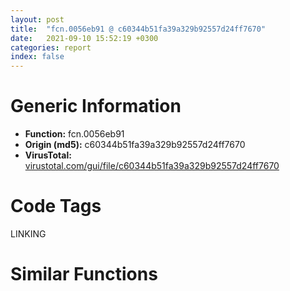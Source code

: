 ```yaml
---
layout: post
title:  "fcn.0056eb91 @ c60344b51fa39a329b92557d24ff7670"
date:   2021-09-10 15:52:19 +0300
categories: report
index: false
---
```


# Generic Information
- **Function:** fcn.0056eb91
- **Origin (md5):** c60344b51fa39a329b92557d24ff7670
- **VirusTotal:** [virustotal.com/gui/file/c60344b51fa39a329b92557d24ff7670][virustotal_ref]

# Code Tags
<span class="tag" id="LINKING">LINKING</span>


# Similar Functions
<script type="text/javascript" src="https://www.gstatic.com/charts/loader.js"></script>
<script type="text/javascript">

    google.charts.load('current', {'packages':['corechart']});
    google.charts.setOnLoadCallback(drawChart);

    function drawChart() {
    var data = new google.visualization.DataTable();
        data.addColumn('number', 'X');
        data.addColumn('number', 'Y');
        data.addColumn({type: 'string', role: 'tooltip', 'p': {'html': true}});
        data.addColumn({'type': 'string', 'role': 'style'});
        
        data.addRows([
    [-29.41148567199707, 156.57992553710938, '<b><a href="/report/fcn.0056eb91@c60344b51fa39a329b92557d24ff7670">fcn.0056eb91</a><br>@c60344b51fa39a329b92557d24ff7670</b><br><br>mov edi edi<br>push ebp<br>mov ebp esp<br>push esi<br>mov esi dword[sym.imp.KERNEL32.dll_SetErrorMode]<br>push 0<br>call esi<br>or eax 0x8001<br>push eax<br>call esi<br>call fcn.0055825b<br>mov esi dword[ebp+8]<br>mov ecx eax<br>mov dword[eax+8] esi<br>mov dword[eax+0xc] esi<br>call fcn.005579ff<br>call fcn.0055825b<br>mov eax dword[eax+4]<br>test eax eax<br>je 0x56ebe0<br>mov ecx dword[ebp+0x10]<br>mov dword[eax+0x48] ecx<br>mov ecx dword[ebp+0x14]<br>mov dword[eax+0x4c] ecx<br>mov ecx eax<br>mov dword[eax+0x44] esi<br>call fcn.0056e9fc<br>call fcn.0055825b<br>cmp byte[eax+0x14] 0<br>pop esi<br>jne 0x56ebf1<br>call fcn.005577ce<br>push str.user32.dll<br>call dword[sym.imp.KERNEL32.dll_GetModuleHandleW]<br>test eax eax<br>je 0x56ec11<br>push str.NotifyWinEvent<br>push eax<br>call dword[sym.imp.KERNEL32.dll_GetProcAddress]<br>mov dword[0x60f374] eax<br>xor eax eax<br>inc eax<br>pop ebp<br>ret 0x10<br>', 'point { fill-color: #e0440e; }'],
[-54.11281967163086, 140.64222717285156, '<b><a href="/report/fcn.004239f9@59aef7c08025d70f84c85db2092fc99e">fcn.004239f9</a><br>@59aef7c08025d70f84c85db2092fc99e</b><br><br>push esi<br>mov esi dword[sym.imp.KERNEL32.dll_SetErrorMode]<br>push 0<br>call esi<br>or eax 0x8001<br>push eax<br>call esi<br>call fcn.004225a4<br>mov esi dword[esp+8]<br>mov dword[eax+8] esi<br>mov dword[eax+0xc] esi<br>call fcn.004225a4<br>mov eax dword[eax+4]<br>test eax eax<br>je 0x423a3f<br>mov ecx dword[esp+0x10]<br>mov dword[eax+0x44] ecx<br>mov ecx dword[esp+0x14]<br>mov dword[eax+0x48] ecx<br>mov ecx eax<br>mov dword[eax+0x40] esi<br>call fcn.004238ab<br>call fcn.004225a4<br>cmp byte[eax+0x14] 0<br>pop esi<br>jne 0x423a50<br>call fcn.0041923e<br>push str.user32.dll<br>call dword[sym.imp.KERNEL32.dll_GetModuleHandleA]<br>test eax eax<br>je 0x423a70<br>push str.NotifyWinEvent<br>push eax<br>call dword[sym.imp.KERNEL32.dll_GetProcAddress]<br>mov dword[0x435eb4] eax<br>xor eax eax<br>inc eax<br>ret 0x10<br>', 'null'],
[-133.2559356689453, -11.434098243713379, '<b><a href="/report/fcn.004238ab@59aef7c08025d70f84c85db2092fc99e">fcn.004238ab</a><br>@59aef7c08025d70f84c85db2092fc99e</b><br><br>push ebp<br>lea ebp [esp-0x290]<br>sub esp 0x310<br>mov eax dword[0x433138]<br>push ebx<br>push esi<br>push edi<br>mov dword[ebp+0x28c] eax<br>mov esi ecx<br>call fcn.004225a4<br>mov ebx eax<br>mov eax dword[esi+0x40]<br>mov dword[ebx+8] eax<br>mov eax dword[esi+0x40]<br>mov dword[ebx+0xc] eax<br>mov edi 0x104<br>push edi<br>lea eax [ebp+0x84]<br>push eax<br>push dword[esi+0x40]<br>call dword[sym.imp.KERNEL32.dll_GetModuleFileNameA]<br>test eax eax<br>je 0x4238fa<br>cmp eax edi<br>jne 0x4238ff<br>call fcn.0041f6c0<br>lea eax [ebp+0x84]<br>push eax<br>call dword[sym.imp.SHLWAPI.dll_PathFindExtensionA]<br>test eax eax<br>mov dword[ebp-0x80] eax<br>jne 0x423918<br>call fcn.0041f6c0<br>mov eax dword[ebp-0x80]<br>mov byte[eax] 0<br>push edi<br>lea eax [ebp+0x188]<br>push eax<br>lea eax [ebp+0x84]<br>push eax<br>call fcn.0042387c<br>test eax eax<br>je 0x42393b<br>call fcn.0041f6c0<br>xor edi edi<br>cmp dword[esi+0x5c] edi<br>jne 0x423952<br>lea eax [ebp+0x188]<br>push eax<br>call fcn.0040d82b<br>pop ecx<br>mov dword[esi+0x5c] eax<br>cmp dword[esi+0x4c] edi<br>jne 0x423980<br>push 0x100<br>lea eax [ebp-0x7c]<br>push eax<br>push 0xe000<br>call fcn.0041df60<br>test eax eax<br>je 0x423974<br>lea eax [ebp-0x7c]<br>push eax<br>jmp 0x423977<br>push dword[esi+0x5c]<br>call fcn.0040d82b<br>pop ecx<br>mov dword[esi+0x4c] eax<br>mov eax dword[esi+0x4c]<br>mov dword[ebx+0x10] eax<br>cmp dword[esi+0x60] edi<br>jne 0x4239bc<br>cmp dword[esi+0x68] 1<br>jne 0x423998<br>push str..CHM<br>jmp 0x42399d<br>push str..HLP<br>push dword[ebp-0x80]<br>call dword[sym.imp.KERNEL32.dll_lstrcpyA]<br>lea eax [ebp+0x84]<br>push eax<br>call fcn.0040d82b<br>mov dword[esi+0x60] eax<br>mov eax dword[ebp-0x80]<br>pop ecx<br>mov byte[eax] 0<br>cmp dword[esi+0x64] edi<br>jne 0x4239e3<br>push str..INI<br>lea eax [ebp+0x188]<br>push eax<br>call dword[sym.imp.KERNEL32.dll_lstrcatA]<br>lea eax [ebp+0x188]<br>push eax<br>call fcn.0040d82b<br>pop ecx<br>mov dword[esi+0x64] eax<br>mov ecx dword[ebp+0x28c]<br>pop edi<br>pop esi<br>pop ebx<br>call fcn.0040d1cb<br>add ebp 0x290<br>leave<br>ret<br>', 'null'],
[-137.26414489746094, 130.67161560058594, '<b><a href="/report/fcn.0041195e@9c2b894b84f59672d8be2e984066f76f">fcn.0041195e</a><br>@9c2b894b84f59672d8be2e984066f76f</b><br><br>push 4<br>mov eax 0x5759c6<br>call fcn.005538d4<br>mov esi ecx<br>mov dword[ebp-0x10] esi<br>xor eax eax<br>mov dword[esi+4] eax<br>mov dword[esi+8] eax<br>mov dword[esi+0xc] eax<br>mov ecx dword[ebp+8]<br>mov dword[ebp-4] eax<br>mov dword[esi] vtable.CClientDC.0<br>test ecx ecx<br>je 0x41198d<br>mov eax dword[ecx+0x20]<br>push eax<br>mov dword[esi+0x10] eax<br>call dword[sym.imp.USER32.dll_GetDC]<br>push eax<br>mov ecx esi<br>call fcn.004122af<br>test eax eax<br>jne 0x4119a8<br>call fcn.0041227b<br>mov eax esi<br>call fcn.0055389d<br>ret 4<br>', 'null'],
[-172.58160400390625, 121.93811798095703, '<b><a href="/report/fcn.0055bd06@c60344b51fa39a329b92557d24ff7670">fcn.0055bd06</a><br>@c60344b51fa39a329b92557d24ff7670</b><br><br>push 4<br>mov eax 0x5a4487<br>call fcn.0057a5e0<br>mov esi ecx<br>mov dword[ebp-0x10] esi<br>xor eax eax<br>mov dword[esi+4] eax<br>mov dword[esi+8] eax<br>mov dword[esi+0xc] eax<br>mov ecx dword[ebp+8]<br>mov dword[ebp-4] eax<br>mov dword[esi] vtable.CClientDC.0<br>cmp ecx eax<br>je 0x55bd35<br>mov eax dword[ecx+0x20]<br>push eax<br>mov dword[esi+0x10] eax<br>call dword[sym.imp.USER32.dll_GetDC]<br>push eax<br>mov ecx esi<br>call fcn.0055bc84<br>test eax eax<br>jne 0x55bd50<br>call fcn.0055b6d7<br>mov eax esi<br>call fcn.0057a6b8<br>ret 4<br>', 'null'],
[14.502365112304688, -75.0157241821289, '<b><a href="/report/fcn.00411389@9c2b894b84f59672d8be2e984066f76f">fcn.00411389</a><br>@9c2b894b84f59672d8be2e984066f76f</b><br><br>push ebp<br>mov ebp esp<br>push ebx<br>mov ebx dword[ebp+0xc]<br>push edi<br>xor edi edi<br>mov eax dword[ebx]<br>test eax eax<br>jne 0x4113b2<br>mov eax dword[ebp+8]<br>push esi<br>mov esi dword[eax]<br>mov ecx esi<br>push dword[eax+4]<br>call fcn.00553897<br>call esi<br>pop esi<br>test eax eax<br>je 0x4113be<br>mov dword[ebx] eax<br>push dword[ebp+0x10]<br>push eax<br>call dword[sym.imp.KERNEL32.dll_GetProcAddress]<br>mov edi eax<br>mov eax edi<br>pop edi<br>pop ebx<br>pop ebp<br>ret 0xc<br>', 'null'],
[86.35678100585938, -219.7563018798828, '<b><a href="/report/fcn.459bff4b@284c9c9722cef7520dddfe58806fd72f">fcn.459bff4b</a><br>@284c9c9722cef7520dddfe58806fd72f</b><br><br>push 0xc<br>push 0x45a52d58<br>call fcn.459beb3c<br>push str.KERNEL32.DLL<br>call dword[sym.imp.KERNEL32.dll_GetModuleHandleA]<br>mov dword[ebp-0x1c] eax<br>mov esi dword[ebp+8]<br>mov dword[esi+0x5c] 0x45a6ca38<br>xor edi edi<br>inc edi<br>mov dword[esi+0x14] edi<br>test eax eax<br>je 0x459bffa8<br>call fcn.459bfd4e<br>test eax eax<br>je 0x459bffa8<br>push str.EncodePointer<br>push dword[ebp-0x1c]<br>mov ebx dword[sym.imp.KERNEL32.dll_GetProcAddress]<br>call ebx<br>mov dword[esi+0x1f8] eax<br>push str.DecodePointer<br>push dword[ebp-0x1c]<br>call ebx<br>mov dword[esi+0x1fc] eax<br>mov dword[esi+0x70] edi<br>mov byte[esi+0xc8] 0x43<br>mov byte[esi+0x14b] 0x43<br>mov eax 0x45a6ced8<br>mov dword[esi+0x68] eax<br>push eax<br>call dword[sym.imp.KERNEL32.dll_InterlockedIncrement]<br>push 0xc<br>call fcn.459c2e6e<br>pop ecx<br>and dword[ebp-4] 0<br>mov eax dword[ebp+0xc]<br>mov dword[esi+0x6c] eax<br>test eax eax<br>jne 0x459bffe6<br>mov eax dword[0x45a6cec8]<br>mov dword[esi+0x6c] eax<br>push dword[esi+0x6c]<br>call fcn.459c99b1<br>pop ecx<br>mov dword[ebp-4] 0xfffffffe<br>call fcn.459c0001<br>call fcn.459beb81<br>ret<br>', 'null'],
[155.51429748535156, -176.572509765625, '<b><a href="/report/fcn.0040f2f9@6c5b0418e4a4c57d99cda47d2717045d">fcn.0040f2f9</a><br>@6c5b0418e4a4c57d99cda47d2717045d</b><br><br>push 0xc<br>push 0x4353c8<br>call fcn.004107bc<br>push str.KERNEL32.DLL<br>call dword[sym.imp.KERNEL32.dll_GetModuleHandleA]<br>mov dword[ebp-0x1c] eax<br>mov esi dword[ebp+8]<br>mov dword[esi+0x5c] 0x4381f8<br>xor edi edi<br>inc edi<br>mov dword[esi+0x14] edi<br>test eax eax<br>je 0x40f356<br>call fcn.0040f130<br>test eax eax<br>je 0x40f356<br>push str.EncodePointer<br>push dword[ebp-0x1c]<br>mov ebx dword[sym.imp.KERNEL32.dll_GetProcAddress]<br>call ebx<br>mov dword[esi+0x1f8] eax<br>push str.DecodePointer<br>push dword[ebp-0x1c]<br>call ebx<br>mov dword[esi+0x1fc] eax<br>mov dword[esi+0x70] edi<br>mov byte[esi+0xc8] 0x43<br>mov byte[esi+0x14b] 0x43<br>mov eax 0x437758<br>mov dword[esi+0x68] eax<br>push eax<br>call dword[sym.imp.KERNEL32.dll_InterlockedIncrement]<br>push 0xc<br>call fcn.00412be9<br>pop ecx<br>and dword[ebp-4] 0<br>mov eax dword[ebp+0xc]<br>mov dword[esi+0x6c] eax<br>test eax eax<br>jne 0x40f394<br>mov eax dword[0x437d60]<br>mov dword[esi+0x6c] eax<br>push dword[esi+0x6c]<br>call fcn.0040cd8e<br>pop ecx<br>mov dword[ebp-4] 0xfffffffe<br>call fcn.0040f3af<br>call fcn.00410801<br>ret<br>', 'null'],
[75.31034088134766, -175.9119873046875, '<b><a href="/report/fcn.1001a0db@4c3818fdf32d89a09257dbc9d3e142ea">fcn.1001a0db</a><br>@4c3818fdf32d89a09257dbc9d3e142ea</b><br><br>push 0xc<br>push 0x10030bc8<br>call fcn.1001584c<br>push str.KERNEL32.DLL<br>call dword[sym.imp.KERNEL32.dll_GetModuleHandleA]<br>mov dword[ebp-0x1c] eax<br>mov esi dword[ebp+8]<br>mov dword[esi+0x5c] 0x10034d78<br>xor edi edi<br>inc edi<br>mov dword[esi+0x14] edi<br>test eax eax<br>je 0x1001a138<br>call fcn.10019ede<br>test eax eax<br>je 0x1001a138<br>push str.EncodePointer<br>push dword[ebp-0x1c]<br>mov ebx dword[sym.imp.KERNEL32.dll_GetProcAddress]<br>call ebx<br>mov dword[esi+0x1f8] eax<br>push str.DecodePointer<br>push dword[ebp-0x1c]<br>call ebx<br>mov dword[esi+0x1fc] eax<br>mov dword[esi+0x70] edi<br>mov byte[esi+0xc8] 0x43<br>mov byte[esi+0x14b] 0x43<br>mov eax 0x10034550<br>mov dword[esi+0x68] eax<br>push eax<br>call dword[sym.imp.KERNEL32.dll_InterlockedIncrement]<br>push 0xc<br>call fcn.1001c69e<br>pop ecx<br>and dword[ebp-4] 0<br>mov eax dword[ebp+0xc]<br>mov dword[esi+0x6c] eax<br>test eax eax<br>jne 0x1001a176<br>mov eax dword[0x10034b58]<br>mov dword[esi+0x6c] eax<br>push dword[esi+0x6c]<br>call fcn.100160a9<br>pop ecx<br>mov dword[ebp-4] 0xfffffffe<br>call fcn.1001a191<br>call fcn.10015891<br>ret<br>', 'null'],
[81.51976776123047, 132.60023498535156, '<b><a href="/report/fcn.0046703e@d96761eb00d2d97e2b6f5ffffed0b46a">fcn.0046703e</a><br>@d96761eb00d2d97e2b6f5ffffed0b46a</b><br><br>push ebp<br>mov ebp esp<br>sub esp 0xc<br>mov eax dword[ecx]<br>push esi<br>push edi<br>xor edi edi<br>mov dword[ebp-0xc] 0xc<br>mov dword[ebp-4] edi<br>mov dword[ebp-8] edi<br>test al 0x10<br>je 0x46707a<br>push dword[ebp+0xc]<br>call dword[sym.imp.KERNEL32.dll_GetStdHandle]<br>mov esi dword[ebp+0x10]<br>mov dword[esi] eax<br>cmp eax 0xffffffff<br>jne 0x4670b7<br>mov dword[esi] edi<br>mov eax dword[esi]<br>pop edi<br>pop esi<br>mov esp ebp<br>pop ebp<br>ret 0x10<br>test dword[ebp+8] eax<br>je 0x4670a0<br>mov esi dword[ebp+0x10]<br>mov eax dword[esi]<br>test eax eax<br>jne 0x467072<br>push edi<br>lea eax [ebp-0xc]<br>push eax<br>push esi<br>push dword[ebp+0x14]<br>call dword[sym.imp.KERNEL32.dll_CreatePipe]<br>test eax eax<br>jne 0x4670ee<br>or eax 0xffffffff<br>jmp 0x467072<br>push dword[ebp+0xc]<br>call dword[sym.imp.KERNEL32.dll_GetStdHandle]<br>mov esi dword[ebp+0x10]<br>mov dword[esi] eax<br>test eax eax<br>je 0x4670c5<br>cmp eax 0xffffffff<br>je 0x4670c5<br>push 1<br>mov edx esi<br>mov ecx eax<br>call fcn.00466f08<br>pop ecx<br>jmp 0x467070<br>push edi<br>push 0x80<br>push 3<br>lea eax [ebp-0xc]<br>push eax<br>push 2<br>push 0x40000000<br>push 0x4ba478<br>call dword[sym.imp.KERNEL32.dll_CreateFileW]<br>mov dword[esi] eax<br>cmp eax 0xffffffff<br>je 0x46706e<br>test eax eax<br>je 0x46706e<br>mov ecx dword[esi]<br>lea edx [ebp+0x10]<br>push 1<br>call fcn.00466f08<br>pop ecx<br>mov ecx esi<br>call fcn.00466ed7<br>mov eax dword[ebp+0x10]<br>mov dword[esi] eax<br>jmp 0x467070<br>', 'null'],
[137.7490997314453, 142.58721923828125, '<b><a href="/report/fcn.004ead72@9c2b894b84f59672d8be2e984066f76f">fcn.004ead72</a><br>@9c2b894b84f59672d8be2e984066f76f</b><br><br>push ebp<br>mov ebp esp<br>push ecx<br>push ebx<br>push esi<br>push edi<br>push 0x4eaeae<br>mov ecx 0x5e21f8<br>call fcn.004322c5<br>mov esi eax<br>test esi esi<br>je 0x4eaea3<br>cmp word[esi+8] 0<br>mov ebx dword[ebp+8]<br>jne 0x4eae79<br>push str.comctl32.dll<br>call dword[sym.imp.KERNEL32.dll_GetModuleHandleW]<br>mov dword[ebp-4] eax<br>test eax eax<br>je 0x4eae3a<br>call dword[sym.imp.KERNEL32.dll_GetUserDefaultUILanguage]<br>mov edi dword[ebp+0x10]<br>mov ecx 0x3ff<br>and ax cx<br>cmp ax 0x11<br>jne 0x4eadff<br>push 0x59e640<br>call fcn.004eaeee<br>pop ecx<br>test eax eax<br>je 0x4eadff<br>mov eax edi<br>neg eax<br>push 0xfc11<br>sbb eax eax<br>and eax 0xe<br>add eax 0x3ee<br>push eax<br>push 5<br>push dword[ebp-4]<br>call dword[sym.imp.KERNEL32.dll_FindResourceExW]<br>test eax eax<br>jne 0x4eae1c<br>neg edi<br>push 5<br>sbb edi edi<br>and edi 0xe<br>add edi 0x3ee<br>push edi<br>push dword[ebp-4]<br>call dword[sym.imp.KERNEL32.dll_FindResourceW]<br>test eax eax<br>je 0x4eae3a<br>push eax<br>push dword[ebp-4]<br>call dword[sym.imp.KERNEL32.dll_LoadResource]<br>mov edi dword[ebp+0xc]<br>test eax eax<br>je 0x4eae3d<br>push edi<br>push ebx<br>push eax<br>call fcn.00432871<br>add esp 0xc<br>jmp 0x4eae3d<br>mov edi dword[ebp+0xc]<br>mov eax dword[ebx]<br>push 2<br>mov eax dword[eax-0xc]<br>inc eax<br>push eax<br>call fcn.0040faeb<br>pop ecx<br>pop ecx<br>push eax<br>push 0x40<br>call dword[sym.imp.KERNEL32.dll_GlobalAlloc]<br>mov ecx eax<br>mov dword[esi+4] ecx<br>test ecx ecx<br>je 0x4eaea8<br>mov eax dword[ebx]<br>push eax<br>mov eax dword[eax-0xc]<br>inc eax<br>push eax<br>push ecx<br>call fcn.004318f0<br>mov ax word[edi]<br>add esp 0xc<br>mov word[esi+8] ax<br>jmp 0x4eae7c<br>mov edi dword[ebp+0xc]<br>push dword[esi+4]<br>mov ecx ebx<br>call fcn.00404480<br>movzx ecx word[esi+8]<br>mov edx 0xffff<br>mov word[edi] cx<br>xor eax eax<br>pop edi<br>cmp cx dx<br>pop esi<br>setne al<br>pop ebx<br>mov esp ebp<br>pop ebp<br>ret 0xc<br>call fcn.0040f785<br>call fcn.0040f79f<br>int3<br>', 'null'],
[-174.3094482421875, 4.63265323638916, '<b><a href="/report/fcn.00429348@418e0921f3a9bd4f5bc0dcc59623b5a1">fcn.00429348</a><br>@418e0921f3a9bd4f5bc0dcc59623b5a1</b><br><br>push esi<br>push edi<br>mov edi dword[eax+4]<br>mov esi ecx<br>cmp edi 0xffffffff<br>jne 0x42935b<br>mov edi 0x2719<br>jmp 0x429379<br>push 0<br>call dword[sym.imp.WS2_32.dll_WSASetLastError]<br>push 2<br>push edi<br>call dword[sym.imp.WS2_32.dll_shutdown]<br>push eax<br>call fcn.0042a35b<br>pop ecx<br>test eax eax<br>jne 0x429383<br>xor edi edi<br>call fcn.00452c80<br>mov dword[esi+4] eax<br>mov dword[esi] edi<br>mov eax dword[esi]<br>mov dword[ebx] eax<br>mov eax dword[esi+4]<br>pop edi<br>mov dword[ebx+4] eax<br>mov eax ebx<br>pop esi<br>ret<br>', 'null'],
[137.3753204345703, 61.89499282836914, '<b><a href="/report/entry0@008ebacd307f3ac8942baa09393de50a">entry0</a><br>@008ebacd307f3ac8942baa09393de50a</b><br><br>push ebp<br>mov ebp esp<br>push 0xffffffffffffffff<br>push 0x551418<br>push 0x550cc6<br>mov eax dword<br>push eax<br>mov dword<br>sub esp 0x68<br>push ebx<br>push esi<br>push edi<br>mov dword[ebp-0x18] esp<br>xor ebx ebx<br>mov dword[ebp-4] ebx<br>push 2<br>pop edi<br>push edi<br>call dword[sym.imp.MSVCRT.dll___set_app_type]<br>pop ecx<br>or dword[0xb8a380] 0xffffffff<br>or dword[0xb8a384] 0xffffffff<br>call dword[sym.imp.MSVCRT.dll___p__fmode]<br>mov ecx dword[0xb8a37c]<br>mov dword[eax] ecx<br>call dword[sym.imp.MSVCRT.dll___p__commode]<br>mov ecx dword[0xb8a378]<br>mov dword[eax] ecx<br>mov eax dword[sym.imp.MSVCRT.dll__adjust_fdiv]<br>mov eax dword[eax]<br>mov dword[0xb8a388] eax<br>call fcn.00545cc2<br>cmp dword[0x551078] ebx<br>jne 0x545bad<br>push 0x545cbf<br>call dword[sym.imp.MSVCRT.dll___setusermatherr]<br>pop ecx<br>call fcn.00545cad<br>push 0x55100c<br>push 0x551008<br>call sub.MSVCRT.dll__initterm<br>mov eax dword[0xb8a374]<br>mov dword[ebp-0x6c] eax<br>lea eax [ebp-0x6c]<br>push eax<br>push dword[0xb8a370]<br>lea eax [ebp-0x64]<br>push eax<br>lea eax [ebp-0x70]<br>push eax<br>lea eax [ebp-0x60]<br>push eax<br>call dword[sym.imp.MSVCRT.dll___wgetmainargs]<br>push 0x551004<br>push section..data<br>call sub.MSVCRT.dll__initterm<br>add esp 0x24<br>mov eax dword[sym.imp.MSVCRT.dll__wcmdln]<br>mov esi dword[eax]<br>cmp esi ebx<br>jne 0x545c15<br>or dword[ebp-4] 0xffffffff<br>mov ecx dword[ebp-0x10]<br>mov dword<br>pop edi<br>pop esi<br>pop ebx<br>leave<br>ret<br>mov dword[ebp-0x74] esi<br>cmp word[esi] 0x22<br>jne 0x545c63<br>add esi edi<br>mov dword[ebp-0x74] esi<br>mov ax word[esi]<br>cmp ax bx<br>je 0x545c31<br>cmp ax 0x22<br>jne 0x545c1e<br>cmp word[esi] 0x22<br>jne 0x545c3c<br>add esi edi<br>mov dword[ebp-0x74] esi<br>mov ax word[esi]<br>cmp ax bx<br>je 0x545c4a<br>cmp ax 0x20<br>jbe 0x545c37<br>mov dword[ebp-0x30] ebx<br>lea eax [ebp-0x5c]<br>push eax<br>call dword[sym.imp.KERNEL32.dll_GetStartupInfoW]<br>test byte[ebp-0x30] 1<br>je 0x545c70<br>movzx eax word[ebp-0x2c]<br>jmp 0x545c73<br>cmp word[esi] 0x20<br>jbe 0x545c3c<br>add esi edi<br>mov dword[ebp-0x74] esi<br>jmp 0x545c63<br>push 0xa<br>pop eax<br>push eax<br>push esi<br>push ebx<br>push ebx<br>call dword[sym.imp.KERNEL32.dll_GetModuleHandleW]<br>push eax<br>call main<br>mov dword[ebp-0x68] eax<br>push eax<br>call dword[sym.imp.MSVCRT.dll_exit]<br>mov eax dword[ebp-0x14]<br>mov ecx dword[eax]<br>mov ecx dword[ecx]<br>mov dword[ebp-0x78] ecx<br>push eax<br>push ecx<br>call sub.MSVCRT.dll__XcptFilter<br>pop ecx<br>pop ecx<br>ret<br>', 'null'],
[147.98731994628906, 94.9869155883789, '<b><a href="/report/entry0@1ad8df9cf1d781bf2acc8965dea0570e">entry0</a><br>@1ad8df9cf1d781bf2acc8965dea0570e</b><br><br>push ebp<br>mov ebp esp<br>push 0xffffffffffffffff<br>push 0x6d5098<br>push 0x6d41f0<br>mov eax dword<br>push eax<br>mov dword<br>sub esp 0x68<br>push ebx<br>push esi<br>push edi<br>mov dword[ebp-0x18] esp<br>xor ebx ebx<br>mov dword[ebp-4] ebx<br>push 2<br>pop edi<br>push edi<br>call dword[sym.imp.MSVCRT.dll___set_app_type]<br>pop ecx<br>or dword[0x4755740] 0xffffffff<br>or dword[0x4755744] 0xffffffff<br>call dword[sym.imp.MSVCRT.dll___p__fmode]<br>mov ecx dword[0x475573c]<br>mov dword[eax] ecx<br>call dword[sym.imp.MSVCRT.dll___p__commode]<br>mov ecx dword[0x4755738]<br>mov dword[eax] ecx<br>mov eax dword[sym.imp.MSVCRT.dll__adjust_fdiv]<br>mov eax dword[eax]<br>mov dword[0x4755748] eax<br>call fcn.006cc062<br>cmp dword[0x6d6068] ebx<br>jne 0x6cbf4d<br>push 0x6cc05f<br>call dword[sym.imp.MSVCRT.dll___setusermatherr]<br>pop ecx<br>call fcn.006cc04d<br>push 0x6d600c<br>push 0x6d6008<br>call sub.MSVCRT.dll__initterm<br>mov eax dword[0x4755734]<br>mov dword[ebp-0x6c] eax<br>lea eax [ebp-0x6c]<br>push eax<br>push dword[0x4755730]<br>lea eax [ebp-0x64]<br>push eax<br>lea eax [ebp-0x70]<br>push eax<br>lea eax [ebp-0x60]<br>push eax<br>call dword[sym.imp.MSVCRT.dll___wgetmainargs]<br>push 0x6d6004<br>push section..data<br>call sub.MSVCRT.dll__initterm<br>add esp 0x24<br>mov eax dword[sym.imp.MSVCRT.dll__wcmdln]<br>mov esi dword[eax]<br>cmp esi ebx<br>jne 0x6cbfb5<br>or dword[ebp-4] 0xffffffff<br>mov ecx dword[ebp-0x10]<br>mov dword<br>pop edi<br>pop esi<br>pop ebx<br>leave<br>ret<br>mov dword[ebp-0x74] esi<br>cmp word[esi] 0x22<br>jne 0x6cc003<br>add esi edi<br>mov dword[ebp-0x74] esi<br>mov ax word[esi]<br>cmp ax bx<br>je 0x6cbfd1<br>cmp ax 0x22<br>jne 0x6cbfbe<br>cmp word[esi] 0x22<br>jne 0x6cbfdc<br>add esi edi<br>mov dword[ebp-0x74] esi<br>mov ax word[esi]<br>cmp ax bx<br>je 0x6cbfea<br>cmp ax 0x20<br>jbe 0x6cbfd7<br>mov dword[ebp-0x30] ebx<br>lea eax [ebp-0x5c]<br>push eax<br>call dword[sym.imp.KERNEL32.dll_GetStartupInfoW]<br>test byte[ebp-0x30] 1<br>je 0x6cc010<br>movzx eax word[ebp-0x2c]<br>jmp 0x6cc013<br>cmp word[esi] 0x20<br>jbe 0x6cbfdc<br>add esi edi<br>mov dword[ebp-0x74] esi<br>jmp 0x6cc003<br>push 0xa<br>pop eax<br>push eax<br>push esi<br>push ebx<br>push ebx<br>call dword[sym.imp.KERNEL32.dll_GetModuleHandleW]<br>push eax<br>call main<br>mov dword[ebp-0x68] eax<br>push eax<br>call dword[sym.imp.MSVCRT.dll_exit]<br>mov eax dword[ebp-0x14]<br>mov ecx dword[eax]<br>mov ecx dword[ecx]<br>mov dword[ebp-0x78] ecx<br>push eax<br>push ecx<br>call sub.MSVCRT.dll__XcptFilter<br>pop ecx<br>pop ecx<br>ret<br>', 'null'],
[111.78588104248047, 88.07008361816406, '<b><a href="/report/entry0@1422b34b080163f61eff1f3b3bdc905d">entry0</a><br>@1422b34b080163f61eff1f3b3bdc905d</b><br><br>push ebp<br>mov ebp esp<br>push 0xffffffffffffffff<br>push 0x6d5098<br>push 0x6d41f0<br>mov eax dword<br>push eax<br>mov dword<br>sub esp 0x68<br>push ebx<br>push esi<br>push edi<br>mov dword[ebp-0x18] esp<br>xor ebx ebx<br>mov dword[ebp-4] ebx<br>push 2<br>pop edi<br>push edi<br>call dword[sym.imp.MSVCRT.dll___set_app_type]<br>pop ecx<br>or dword[0x4755740] 0xffffffff<br>or dword[0x4755744] 0xffffffff<br>call dword[sym.imp.MSVCRT.dll___p__fmode]<br>mov ecx dword[0x475573c]<br>mov dword[eax] ecx<br>call dword[sym.imp.MSVCRT.dll___p__commode]<br>mov ecx dword[0x4755738]<br>mov dword[eax] ecx<br>mov eax dword[sym.imp.MSVCRT.dll__adjust_fdiv]<br>mov eax dword[eax]<br>mov dword[0x4755748] eax<br>call fcn.006cc062<br>cmp dword[0x6d6068] ebx<br>jne 0x6cbf4d<br>push 0x6cc05f<br>call dword[sym.imp.MSVCRT.dll___setusermatherr]<br>pop ecx<br>call fcn.006cc04d<br>push 0x6d600c<br>push 0x6d6008<br>call sub.MSVCRT.dll__initterm<br>mov eax dword[0x4755734]<br>mov dword[ebp-0x6c] eax<br>lea eax [ebp-0x6c]<br>push eax<br>push dword[0x4755730]<br>lea eax [ebp-0x64]<br>push eax<br>lea eax [ebp-0x70]<br>push eax<br>lea eax [ebp-0x60]<br>push eax<br>call dword[sym.imp.MSVCRT.dll___wgetmainargs]<br>push 0x6d6004<br>push section..data<br>call sub.MSVCRT.dll__initterm<br>add esp 0x24<br>mov eax dword[sym.imp.MSVCRT.dll__wcmdln]<br>mov esi dword[eax]<br>cmp esi ebx<br>jne 0x6cbfb5<br>or dword[ebp-4] 0xffffffff<br>mov ecx dword[ebp-0x10]<br>mov dword<br>pop edi<br>pop esi<br>pop ebx<br>leave<br>ret<br>mov dword[ebp-0x74] esi<br>cmp word[esi] 0x22<br>jne 0x6cc003<br>add esi edi<br>mov dword[ebp-0x74] esi<br>mov ax word[esi]<br>cmp ax bx<br>je 0x6cbfd1<br>cmp ax 0x22<br>jne 0x6cbfbe<br>cmp word[esi] 0x22<br>jne 0x6cbfdc<br>add esi edi<br>mov dword[ebp-0x74] esi<br>mov ax word[esi]<br>cmp ax bx<br>je 0x6cbfea<br>cmp ax 0x20<br>jbe 0x6cbfd7<br>mov dword[ebp-0x30] ebx<br>lea eax [ebp-0x5c]<br>push eax<br>call dword[sym.imp.KERNEL32.dll_GetStartupInfoW]<br>test byte[ebp-0x30] 1<br>je 0x6cc010<br>movzx eax word[ebp-0x2c]<br>jmp 0x6cc013<br>cmp word[esi] 0x20<br>jbe 0x6cbfdc<br>add esi edi<br>mov dword[ebp-0x74] esi<br>jmp 0x6cc003<br>push 0xa<br>pop eax<br>push eax<br>push esi<br>push ebx<br>push ebx<br>call dword[sym.imp.KERNEL32.dll_GetModuleHandleW]<br>push eax<br>call main<br>mov dword[ebp-0x68] eax<br>push eax<br>call dword[sym.imp.MSVCRT.dll_exit]<br>mov eax dword[ebp-0x14]<br>mov ecx dword[eax]<br>mov ecx dword[ecx]<br>mov dword[ebp-0x78] ecx<br>push eax<br>push ecx<br>call sub.MSVCRT.dll__XcptFilter<br>pop ecx<br>pop ecx<br>ret<br>', 'null'],
[-84.34666442871094, -45.437557220458984, '<b><a href="/report/fcn.00404727@b8b9cf6862b0d68d10750002e5baaf97">fcn.00404727</a><br>@b8b9cf6862b0d68d10750002e5baaf97</b><br><br>push ebp<br>mov ebp esp<br>cmp dword[edi+0xc] 0<br>push esi<br>mov esi eax<br>jne 0x40473f<br>call fcn.00410810<br>mov dword[edi+0xc] eax<br>test eax eax<br>je 0x40476d<br>mov eax dword[edi+0xc]<br>mov ecx dword[ebp+8]<br>sub esi eax<br>push 0xd<br>sub esi 0xd<br>push eax<br>mov dword[eax] 0x42444c7<br>mov dword[eax+4] ecx<br>mov byte[eax+8] 0xe9<br>mov dword[eax+9] esi<br>call dword[sym.imp.KERNEL32.dll_GetCurrentProcess]<br>push eax<br>call dword[sym.imp.KERNEL32.dll_FlushInstructionCache]<br>xor eax eax<br>inc eax<br>pop esi<br>pop ebp<br>ret 4<br>', 'null'],
[-37.99290084838867, 15.838010787963867, '<b><a href="/report/fcn.00404727@3aa98225e51cbcae2d334c8b6b4ed9fd">fcn.00404727</a><br>@3aa98225e51cbcae2d334c8b6b4ed9fd</b><br><br>push ebp<br>mov ebp esp<br>cmp dword[edi+0xc] 0<br>push esi<br>mov esi eax<br>jne 0x40473f<br>call fcn.00410810<br>mov dword[edi+0xc] eax<br>test eax eax<br>je 0x40476d<br>mov eax dword[edi+0xc]<br>mov ecx dword[ebp+8]<br>sub esi eax<br>push 0xd<br>sub esi 0xd<br>push eax<br>mov dword[eax] 0x42444c7<br>mov dword[eax+4] ecx<br>mov byte[eax+8] 0xe9<br>mov dword[eax+9] esi<br>call dword[sym.imp.KERNEL32.dll_GetCurrentProcess]<br>push eax<br>call dword[sym.imp.KERNEL32.dll_FlushInstructionCache]<br>xor eax eax<br>inc eax<br>pop esi<br>pop ebp<br>ret 4<br>', 'null'],
[-42.9916877746582, -61.11527633666992, '<b><a href="/report/fcn.00404727@44a756939733df3681808b122b91651f">fcn.00404727</a><br>@44a756939733df3681808b122b91651f</b><br><br>push ebp<br>mov ebp esp<br>cmp dword[edi+0xc] 0<br>push esi<br>mov esi eax<br>jne 0x40473f<br>call fcn.00410810<br>mov dword[edi+0xc] eax<br>test eax eax<br>je 0x40476d<br>mov eax dword[edi+0xc]<br>mov ecx dword[ebp+8]<br>sub esi eax<br>push 0xd<br>sub esi 0xd<br>push eax<br>mov dword[eax] 0x42444c7<br>mov dword[eax+4] ecx<br>mov byte[eax+8] 0xe9<br>mov dword[eax+9] esi<br>call dword[sym.imp.KERNEL32.dll_GetCurrentProcess]<br>push eax<br>call dword[sym.imp.KERNEL32.dll_FlushInstructionCache]<br>xor eax eax<br>inc eax<br>pop esi<br>pop ebp<br>ret 4<br>', 'null'],
[-52.169673919677734, -22.385892868041992, '<b><a href="/report/fcn.00404ff5@20a93604f17ee6f3c2aa7b1f7a497fcf">fcn.00404ff5</a><br>@20a93604f17ee6f3c2aa7b1f7a497fcf</b><br><br>push ebp<br>mov ebp esp<br>cmp dword[edi+0xc] 0<br>push esi<br>mov esi eax<br>jne 0x40500d<br>call fcn.00411506<br>mov dword[edi+0xc] eax<br>test eax eax<br>je 0x40503b<br>mov eax dword[edi+0xc]<br>mov ecx dword[ebp+8]<br>sub esi eax<br>push 0xd<br>sub esi 0xd<br>push eax<br>mov dword[eax] 0x42444c7<br>mov dword[eax+4] ecx<br>mov byte[eax+8] 0xe9<br>mov dword[eax+9] esi<br>call dword[sym.imp.KERNEL32.dll_GetCurrentProcess]<br>push eax<br>call dword[sym.imp.KERNEL32.dll_FlushInstructionCache]<br>xor eax eax<br>inc eax<br>pop esi<br>pop ebp<br>ret 4<br>', 'null'],
[-13.421612739562988, -23.598453521728516, '<b><a href="/report/fcn.00404727@9571c7458fae91969aaed3955e433f49">fcn.00404727</a><br>@9571c7458fae91969aaed3955e433f49</b><br><br>push ebp<br>mov ebp esp<br>cmp dword[edi+0xc] 0<br>push esi<br>mov esi eax<br>jne 0x40473f<br>call fcn.00410810<br>mov dword[edi+0xc] eax<br>test eax eax<br>je 0x40476d<br>mov eax dword[edi+0xc]<br>mov ecx dword[ebp+8]<br>sub esi eax<br>push 0xd<br>sub esi 0xd<br>push eax<br>mov dword[eax] 0x42444c7<br>mov dword[eax+4] ecx<br>mov byte[eax+8] 0xe9<br>mov dword[eax+9] esi<br>call dword[sym.imp.KERNEL32.dll_GetCurrentProcess]<br>push eax<br>call dword[sym.imp.KERNEL32.dll_FlushInstructionCache]<br>xor eax eax<br>inc eax<br>pop esi<br>pop ebp<br>ret 4<br>', 'null'],
[-79.75255584716797, 5.050680637359619, '<b><a href="/report/fcn.00404727@3d7f25d788af3e7f7707a736ac852465">fcn.00404727</a><br>@3d7f25d788af3e7f7707a736ac852465</b><br><br>push ebp<br>mov ebp esp<br>cmp dword[edi+0xc] 0<br>push esi<br>mov esi eax<br>jne 0x40473f<br>call fcn.00410810<br>mov dword[edi+0xc] eax<br>test eax eax<br>je 0x40476d<br>mov eax dword[edi+0xc]<br>mov ecx dword[ebp+8]<br>sub esi eax<br>push 0xd<br>sub esi 0xd<br>push eax<br>mov dword[eax] 0x42444c7<br>mov dword[eax+4] ecx<br>mov byte[eax+8] 0xe9<br>mov dword[eax+9] esi<br>call dword[sym.imp.KERNEL32.dll_GetCurrentProcess]<br>push eax<br>call dword[sym.imp.KERNEL32.dll_FlushInstructionCache]<br>xor eax eax<br>inc eax<br>pop esi<br>pop ebp<br>ret 4<br>', 'null'],
[-152.65065002441406, 91.27245330810547, '<b><a href="/report/fcn.0041faf3@59aef7c08025d70f84c85db2092fc99e">fcn.0041faf3</a><br>@59aef7c08025d70f84c85db2092fc99e</b><br><br>mov eax 0x425b46<br>call fcn.0040d210<br>push ecx<br>xor eax eax<br>push esi<br>mov esi ecx<br>mov dword[ebp-0x10] esi<br>mov dword[esi+4] eax<br>mov dword[esi+8] eax<br>mov dword[esi+0xc] eax<br>mov ecx dword[ebp+8]<br>cmp ecx eax<br>mov dword[ebp-4] eax<br>mov dword[esi] vtable.CClientDC.0<br>je 0x41fb22<br>mov eax dword[ecx+0x1c]<br>push eax<br>mov dword[esi+0x10] eax<br>call dword[sym.imp.USER32.dll_GetDC]<br>push eax<br>mov ecx esi<br>call fcn.0041fa72<br>test eax eax<br>jne 0x41fb3d<br>call fcn.0041f6a6<br>mov ecx dword[ebp-0xc]<br>mov eax esi<br>pop esi<br>mov dword<br>leave<br>ret 4<br>', 'null'],
[36.032928466796875, 197.94012451171875, '<b><a href="/report/fcn.00404f3d@d96761eb00d2d97e2b6f5ffffed0b46a">fcn.00404f3d</a><br>@d96761eb00d2d97e2b6f5ffffed0b46a</b><br><br>push ebp<br>mov ebp esp<br>sub esp 0x18<br>push esi<br>mov esi ecx<br>lea ecx [ebp-4]<br>push edi<br>call fcn.00404d13<br>push 0x48fb24<br>push dword[ebp+8]<br>call fcn.0042548b<br>mov dword[esi] eax<br>pop ecx<br>pop ecx<br>test eax eax<br>je 0x43dd0f<br>push 2<br>push 0<br>push dword[ebp+8]<br>call dword[sym.imp.KERNEL32.dll_LoadLibraryExW]<br>lea ecx [ebp-4]<br>mov dword[esi+0xc] eax<br>call fcn.00404cc8<br>cmp dword[ebp+0xc] 1<br>mov ecx esi<br>sete al<br>push eax<br>call fcn.00404dd0<br>mov edi eax<br>mov ecx esi<br>test edi edi<br>je 0x43dd26<br>call fcn.00404faa<br>mov eax edi<br>pop edi<br>pop esi<br>mov esp ebp<br>pop ebp<br>ret 8<br>', 'null'],
[95.22315979003906, 30.43252944946289, '<b><a href="/report/fcn.0040dd36@4c2db4ba96e80258daff665d7d7a016a">fcn.0040dd36</a><br>@4c2db4ba96e80258daff665d7d7a016a</b><br><br>push ebp<br>mov ebp esp<br>sub esp 0x5c<br>push ebx<br>push esi<br>push edi<br>push 1<br>call fcn.0040e96c<br>xor ebx ebx<br>push ebx<br>call dword[sym.imp.ole32.dll_OleInitialize]<br>mov ecx 0x42d4f0<br>call fcn.0040f0b5<br>mov esi 0x5800<br>push esi<br>push ebx<br>mov edi 0x41f100<br>push edi<br>call fcn.0040a4a0<br>call dword[sym.imp.KERNEL32.dll_GetCommandLineW]<br>mov dword[ebp-8] eax<br>cmp eax ebx<br>je 0x40dde4<br>push eax<br>call fcn.0040bbd3<br>cmp byte[0x424959] bl<br>je 0x40ddd6<br>push str.winrarsfxmappingfile.tmp<br>push ebx<br>push 4<br>call dword[sym.imp.KERNEL32.dll_OpenFileMappingW]<br>mov dword[ebp-8] eax<br>cmp eax ebx<br>je 0x40ddcb<br>push esi<br>push ebx<br>push ebx<br>push 4<br>push eax<br>call dword[sym.imp.KERNEL32.dll_MapViewOfFile]<br>mov dword[ebp-4] eax<br>cmp eax ebx<br>je 0x40ddc2<br>push esi<br>push eax<br>push edi<br>call fcn.0040a4cd<br>push edi<br>push str.sfxcmd<br>call dword[sym.imp.KERNEL32.dll_SetEnvironmentVariableW]<br>push dword[ebp-4]<br>call dword[sym.imp.KERNEL32.dll_UnmapViewOfFile]<br>push dword[ebp-8]<br>call dword[sym.imp.KERNEL32.dll_CloseHandle]<br>jmp 0x40dde4<br>push dword[ebp-8]<br>push str.sfxcmd<br>call dword[sym.imp.KERNEL32.dll_SetEnvironmentVariableW]<br>push 0x400<br>mov esi 0x41e900<br>push esi<br>push ebx<br>call dword[sym.imp.KERNEL32.dll_GetModuleFileNameW]<br>push esi<br>push str.sfxname<br>call dword[sym.imp.KERNEL32.dll_SetEnvironmentVariableW]<br>push ebx<br>call dword[sym.imp.KERNEL32.dll_GetModuleHandleW]<br>mov edi eax<br>push 0x64<br>push edi<br>mov dword[0x418e84] edi<br>mov dword[0x418e88] edi<br>call dword[sym.imp.USER32.dll_LoadIconW]<br>push 0x65<br>push dword[0x418e88]<br>mov dword[0x41e8fc] eax<br>call dword[sym.imp.USER32.dll_LoadBitmapW]<br>lea ecx [ebp-0xc]<br>mov dword[0x41e8f8] eax<br>call fcn.004131a5<br>push esi<br>mov ecx 0x418e98<br>call fcn.00409af4<br>lea ecx [ebp-0x5c]<br>call fcn.00412663<br>lea ecx [ebp-0x34]<br>call fcn.00412663<br>push 0x64<br>call fcn.0040b21f<br>push 0x64<br>mov dword[ebp-0x40] eax<br>call fcn.0040b21f<br>push ebx<br>push 0x40d4de<br>mov dword[ebp-0x18] eax<br>push ebx<br>lea eax [ebp-0x5c]<br>mov dword[0x41e0f4] eax<br>push str.STARTDLG<br>lea eax [ebp-0x34]<br>push edi<br>mov dword[0x41e0f0] eax<br>call dword[sym.imp.USER32.dll_DialogBoxParamW]<br>lea ecx [ebp-0x34]<br>mov dword[0x41e0f0] ebx<br>mov dword[0x41e0f4] ebx<br>call fcn.00412685<br>lea ecx [ebp-0x5c]<br>call fcn.00412685<br>lea ecx [ebp-0xc]<br>call fcn.004131ff<br>cmp byte[0x424950] bl<br>je 0x40dec3<br>call fcn.0040be0d<br>mov ecx 0x42a978<br>call fcn.0040aefe<br>cmp dword[0x424934] ebx<br>jbe 0x40dee0<br>push dword[0x424928]<br>call fcn.0040a41c<br>push dword[0x41e8fc]<br>mov esi dword[sym.imp.GDI32.dll_DeleteObject]<br>call esi<br>mov eax dword[0x41e8f8]<br>cmp eax ebx<br>je 0x40defa<br>push eax<br>call esi<br>cmp dword[0x418e8c] ebx<br>jne 0x40df19<br>cmp byte[0x424912] bl<br>je 0x40df19<br>push 0xff<br>mov ecx 0x418e8c<br>call fcn.00403537<br>mov eax dword[0x424944]<br>mov byte[0x424912] 1<br>cmp eax ebx<br>je 0x40df2f<br>push eax<br>call fcn.0040bdce<br>mov eax dword[0x424940]<br>cmp eax ebx<br>je 0x40df3f<br>push eax<br>call dword[sym.imp.KERNEL32.dll_Sleep]<br>call dword[sym.imp.ole32.dll_OleUninitialize]<br>mov eax dword[0x42493c]<br>cmp eax ebx<br>ja 0x40df53<br>mov eax dword[0x418e8c]<br>push eax<br>call dword[sym.imp.KERNEL32.dll_ExitProcess]<br>', 'null'],
[21.252723693847656, 26.825593948364258, '<b><a href="/report/fcn.005755fa@c60344b51fa39a329b92557d24ff7670">fcn.005755fa</a><br>@c60344b51fa39a329b92557d24ff7670</b><br><br>mov edi edi<br>push ebp<br>mov ebp esp<br>push ecx<br>push esi<br>push edi<br>push dword[0x60f804]<br>call fcn.0057c4cb<br>mov edi eax<br>mov eax dword[ebp+8]<br>xor esi esi<br>pop ecx<br>cmp eax esi<br>jne 0x575637<br>call fcn.00575c5a<br>push 0x16<br>pop edi<br>push esi<br>push esi<br>push esi<br>push esi<br>push esi<br>mov dword[eax] edi<br>call fcn.0057171f<br>add esp 0x14<br>mov eax edi<br>jmp 0x5756fe<br>push ebx<br>mov dword[eax] esi<br>cmp edi esi<br>jne 0x5756dc<br>push str.ADVAPI32.DLL<br>call dword[sym.imp.KERNEL32.dll_LoadLibraryA]<br>mov dword[ebp-4] eax<br>cmp eax esi<br>jne 0x575672<br>call fcn.00575c5a<br>push 0x16<br>pop edi<br>push esi<br>push esi<br>push esi<br>push esi<br>push esi<br>mov dword[eax] edi<br>call fcn.0057171f<br>add esp 0x14<br>mov eax edi<br>jmp 0x5756fd<br>push str.SystemFunction036<br>push eax<br>call dword[sym.imp.KERNEL32.dll_GetProcAddress]<br>mov edi eax<br>cmp edi esi<br>jne 0x5756b3<br>call fcn.00575c5a<br>mov edi dword[sym.imp.KERNEL32.dll_GetLastError]<br>mov ebx eax<br>call edi<br>push eax<br>call fcn.00575c18<br>push esi<br>push esi<br>push esi<br>push esi<br>push esi<br>mov dword[ebx] eax<br>call fcn.0057171f<br>add esp 0x18<br>call edi<br>push eax<br>call fcn.00575c18<br>pop ecx<br>jmp 0x5756fd<br>push edi<br>call fcn.0057c450<br>pop ecx<br>mov esi eax<br>call fcn.0057c4c2<br>push esi<br>push 0x60f804<br>mov ebx eax<br>call dword[sym.imp.KERNEL32.dll_InterlockedExchange]<br>cmp eax ebx<br>je 0x5756dc<br>push dword[ebp-4]<br>call dword[sym.imp.KERNEL32.dll_FreeLibrary]<br>push 4<br>push dword[ebp+8]<br>call edi<br>test eax eax<br>jne 0x5756fb<br>call fcn.00575c5a<br>mov dword[eax] 0xc<br>call fcn.00575c5a<br>mov eax dword[eax]<br>jmp 0x5756fd<br>xor eax eax<br>pop ebx<br>pop edi<br>pop esi<br>leave<br>ret<br>', 'null'],
[-2.460599660873413, 218.571044921875, '<b><a href="/report/fcn.00476643@912f1d013a0d6151bc7a7cef6da1b2a0">fcn.00476643</a><br>@912f1d013a0d6151bc7a7cef6da1b2a0</b><br><br>push 0x2c<br>mov eax 0x49af8f<br>call fcn.00481e38<br>mov esi ecx<br>xor edi edi<br>mov dword[ebp-4] edi<br>mov dword[ebp-0x38] esi<br>mov dword[ebp-0x34] edi<br>call fcn.0040e3d4<br>lea eax [ebp-0x30]<br>mov dword[ebp-4] edi<br>push eax<br>push 0x209<br>push edi<br>xor ebx ebx<br>push 0x4aeae8<br>inc ebx<br>push reloc.OLEAUT32.dll_SysReAllocString<br>mov dword[ebp-0x34] ebx<br>call dword[sym.imp.ADVAPI32.dll_RegOpenKeyExW]<br>test eax eax<br>jne 0x4766b6<br>mov edx dword[ebp-0x30]<br>lea ecx [ebp-0x2c]<br>call fcn.004764b6<br>mov ecx eax<br>mov dword[ebp-4] ebx<br>call fcn.00405ee2<br>push eax<br>mov ecx esi<br>call fcn.0040e369<br>lea ecx [ebp-0x2c]<br>call fcn.0041c433<br>push dword[ebp-0x30]<br>call dword[sym.imp.ADVAPI32.dll_RegCloseKey]<br>mov eax esi<br>call fcn.00481de7<br>ret<br>', 'null'],
[137.06695556640625, -223.0032196044922, '<b><a href="/report/fcn.00403b97@eb7f7fa38880dd66bab8caf5987e5b1a">fcn.00403b97</a><br>@eb7f7fa38880dd66bab8caf5987e5b1a</b><br><br>push 0xc<br>push 0x421140<br>call fcn.00401e90<br>mov esi str.KERNEL32.DLL<br>push esi<br>call dword[sym.imp.KERNEL32.dll_GetModuleHandleW]<br>test eax eax<br>jne 0x403bba<br>push esi<br>call fcn.00402d93<br>pop ecx<br>mov dword[ebp-0x1c] eax<br>mov esi dword[ebp+8]<br>mov dword[esi+0x5c] 0x41f7c0<br>xor edi edi<br>inc edi<br>mov dword[esi+0x14] edi<br>test eax eax<br>je 0x403bf5<br>push str.EncodePointer<br>push eax<br>mov ebx dword[sym.imp.KERNEL32.dll_GetProcAddress]<br>call ebx<br>mov dword[esi+0x1f8] eax<br>push str.DecodePointer<br>push dword[ebp-0x1c]<br>call ebx<br>mov dword[esi+0x1fc] eax<br>mov dword[esi+0x70] edi<br>mov byte[esi+0xc8] 0x43<br>mov byte[esi+0x14b] 0x43<br>mov dword[esi+0x68] 0x4226b0<br>push 0xd<br>call fcn.0040498a<br>pop ecx<br>and dword[ebp-4] 0<br>push dword[esi+0x68]<br>call dword[sym.imp.KERNEL32.dll_InterlockedIncrement]<br>mov dword[ebp-4] 0xfffffffe<br>call fcn.00403c6c<br>push 0xc<br>call fcn.0040498a<br>pop ecx<br>mov dword[ebp-4] edi<br>mov eax dword[ebp+0xc]<br>mov dword[esi+0x6c] eax<br>test eax eax<br>jne 0x403c4b<br>mov eax dword[0x422cb8]<br>mov dword[esi+0x6c] eax<br>push dword[esi+0x6c]<br>call fcn.004055a9<br>pop ecx<br>mov dword[ebp-4] 0xfffffffe<br>call fcn.00403c75<br>call fcn.00401ed5<br>ret<br>', 'null'],
[115.9979476928711, -189.1578369140625, '<b><a href="/report/fcn.0057c5f4@c60344b51fa39a329b92557d24ff7670">fcn.0057c5f4</a><br>@c60344b51fa39a329b92557d24ff7670</b><br><br>push 0xc<br>push 0x5e94c8<br>call fcn.0057a7dc<br>mov esi str.KERNEL32.DLL<br>push esi<br>call dword[sym.imp.KERNEL32.dll_GetModuleHandleW]<br>test eax eax<br>jne 0x57c617<br>push esi<br>call fcn.00574a12<br>pop ecx<br>mov dword[ebp-0x1c] eax<br>mov esi dword[ebp+8]<br>mov dword[esi+0x5c] 0x5bbc08<br>xor edi edi<br>inc edi<br>mov dword[esi+0x14] edi<br>test eax eax<br>je 0x57c652<br>push str.EncodePointer<br>push eax<br>mov ebx dword[sym.imp.KERNEL32.dll_GetProcAddress]<br>call ebx<br>mov dword[esi+0x1f8] eax<br>push str.DecodePointer<br>push dword[ebp-0x1c]<br>call ebx<br>mov dword[esi+0x1fc] eax<br>mov dword[esi+0x70] edi<br>mov byte[esi+0xc8] 0x43<br>mov byte[esi+0x14b] 0x43<br>mov dword[esi+0x68] 0x5ffe10<br>push 0xd<br>call fcn.00580c54<br>pop ecx<br>and dword[ebp-4] 0<br>push dword[esi+0x68]<br>call dword[sym.imp.KERNEL32.dll_InterlockedIncrement]<br>mov dword[ebp-4] 0xfffffffe<br>call fcn.0057c6c9<br>push 0xc<br>call fcn.00580c54<br>pop ecx<br>mov dword[ebp-4] edi<br>mov eax dword[ebp+0xc]<br>mov dword[esi+0x6c] eax<br>test eax eax<br>jne 0x57c6a8<br>mov eax dword[0x600418]<br>mov dword[esi+0x6c] eax<br>push dword[esi+0x6c]<br>call fcn.0057d9a4<br>pop ecx<br>mov dword[ebp-4] 0xfffffffe<br>call fcn.0057c6d2<br>call fcn.0057a821<br>ret<br>', 'null'],
[116.7408218383789, -148.70883178710938, '<b><a href="/report/fcn.00480113@289859175c221b107317af7727d26c17">fcn.00480113</a><br>@289859175c221b107317af7727d26c17</b><br><br>push 0xc<br>push 0x4b46f0<br>call fcn.0047e1f4<br>mov esi str.KERNEL32.DLL<br>push esi<br>call dword[sym.imp.KERNEL32.dll_GetModuleHandleW]<br>test eax eax<br>jne 0x480136<br>push esi<br>call fcn.00477549<br>pop ecx<br>mov dword[ebp-0x1c] eax<br>mov esi dword[ebp+8]<br>mov dword[esi+0x5c] 0x4ad0a0<br>xor edi edi<br>inc edi<br>mov dword[esi+0x14] edi<br>test eax eax<br>je 0x480171<br>push str.EncodePointer<br>push eax<br>mov ebx dword[sym.imp.KERNEL32.dll_GetProcAddress]<br>call ebx<br>mov dword[esi+0x1f8] eax<br>push str.DecodePointer<br>push dword[ebp-0x1c]<br>call ebx<br>mov dword[esi+0x1fc] eax<br>mov dword[esi+0x70] edi<br>mov byte[esi+0xc8] 0x43<br>mov byte[esi+0x14b] 0x43<br>mov dword[esi+0x68] 0x4d0520<br>push 0xd<br>call fcn.00483825<br>pop ecx<br>and dword[ebp-4] 0<br>push dword[esi+0x68]<br>call dword[sym.imp.KERNEL32.dll_InterlockedIncrement]<br>mov dword[ebp-4] 0xfffffffe<br>call fcn.004801e8<br>push 0xc<br>call fcn.00483825<br>pop ecx<br>mov dword[ebp-4] edi<br>mov eax dword[ebp+0xc]<br>mov dword[esi+0x6c] eax<br>test eax eax<br>jne 0x4801c7<br>mov eax dword[0x4d0b28]<br>mov dword[esi+0x6c] eax<br>push dword[esi+0x6c]<br>call fcn.004822f9<br>pop ecx<br>mov dword[ebp-4] 0xfffffffe<br>call fcn.004801f1<br>call fcn.0047e239<br>ret<br>', 'null'],
[-51.08985137939453, -188.73480224609375, '<b><a href="/report/fcn.0044dde6@9c2b894b84f59672d8be2e984066f76f">fcn.0044dde6</a><br>@9c2b894b84f59672d8be2e984066f76f</b><br><br>mov eax dword[0x5e08ac]<br>push esi<br>test eax eax<br>jne 0x44de1b<br>push str.uxtheme.dll<br>call dword[sym.imp.KERNEL32.dll_GetModuleHandleW]<br>test eax eax<br>je 0x44de33<br>push str.BufferedPaintInit<br>push eax<br>call dword[sym.imp.KERNEL32.dll_GetProcAddress]<br>mov esi eax<br>push esi<br>call dword[sym.imp.KERNEL32.dll_EncodePointer]<br>mov dword[0x5e08ac] eax<br>jmp 0x44de24<br>push eax<br>call dword[sym.imp.KERNEL32.dll_DecodePointer]<br>mov esi eax<br>test esi esi<br>je 0x44de33<br>mov ecx esi<br>call fcn.00553897<br>call esi<br>pop esi<br>ret<br>mov eax 0x80004005<br>pop esi<br>ret<br>', 'null'],
[-34.973663330078125, -163.76425170898438, '<b><a href="/report/fcn.0044de3a@9c2b894b84f59672d8be2e984066f76f">fcn.0044de3a</a><br>@9c2b894b84f59672d8be2e984066f76f</b><br><br>mov eax dword[0x5e08b0]<br>push esi<br>test eax eax<br>jne 0x44de6f<br>push str.uxtheme.dll<br>call dword[sym.imp.KERNEL32.dll_GetModuleHandleW]<br>test eax eax<br>je 0x44de87<br>push str.BufferedPaintUnInit<br>push eax<br>call dword[sym.imp.KERNEL32.dll_GetProcAddress]<br>mov esi eax<br>push esi<br>call dword[sym.imp.KERNEL32.dll_EncodePointer]<br>mov dword[0x5e08b0] eax<br>jmp 0x44de78<br>push eax<br>call dword[sym.imp.KERNEL32.dll_DecodePointer]<br>mov esi eax<br>test esi esi<br>je 0x44de87<br>mov ecx esi<br>call fcn.00553897<br>call esi<br>pop esi<br>ret<br>mov eax 0x80004005<br>pop esi<br>ret<br>', 'null'],

        ]);

    var options = {
        title: 'Similarity Plot',
        legend: 'none',
        colors: ['#dedbd9', '#e6693e', '#ec8f6e', '#f3b49f', '#f6c7b6'],
        tooltip: {isHtml: true, trigger: 'both'},
        explorer: {
        actions: ["dragToZoom", "rightClickToReset"],
        },
        chartArea: {
        width: '80%',
        height: '80%'
        },
        width: '100%',
        height: '100%'
    };

    var chart = new google.visualization.ScatterChart(document.getElementById('chart_div'));

    chart.draw(data, options);
    }
    
</script>

<div id="chart_div" style="width: 100%px; height: 100%;"></div>

# Disassembled Code
{% highlight nasm %}

mov edi edi
push ebp
mov ebp esp
push esi
mov esi dword[sym.imp.KERNEL32.dll_SetErrorMode]
push 0
call esi
or eax 0x8001
push eax
call esi
call fcn.0055825b
mov esi dword[ebp+8]
mov ecx eax
mov dword[eax+8] esi
mov dword[eax+0xc] esi
call fcn.005579ff
call fcn.0055825b
mov eax dword[eax+4]
test eax eax
je 0x56ebe0
mov ecx dword[ebp+0x10]
mov dword[eax+0x48] ecx
mov ecx dword[ebp+0x14]
mov dword[eax+0x4c] ecx
mov ecx eax
mov dword[eax+0x44] esi
call fcn.0056e9fc
call fcn.0055825b
cmp byte[eax+0x14] 0
pop esi
jne 0x56ebf1
call fcn.005577ce
push str.user32.dll
call dword[sym.imp.KERNEL32.dll_GetModuleHandleW]
test eax eax
je 0x56ec11
push str.NotifyWinEvent
push eax
call dword[sym.imp.KERNEL32.dll_GetProcAddress]
mov dword[0x60f374] eax
xor eax eax
inc eax
pop ebp
ret 0x10

{% endhighlight %}

[virustotal_ref]: https://www.virustotal.com/gui/file/c60344b51fa39a329b92557d24ff7670